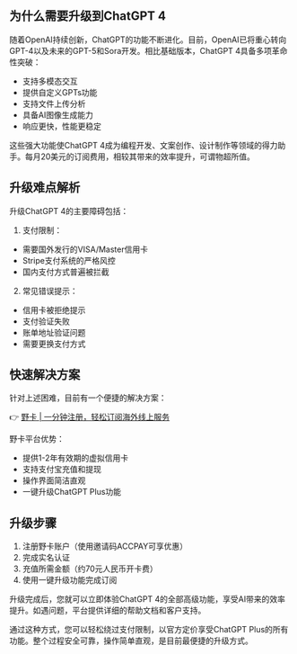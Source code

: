 ## 为什么需要升级到ChatGPT 4

随着OpenAI持续创新，ChatGPT的功能不断进化。目前，OpenAI已将重心转向GPT-4以及未来的GPT-5和Sora开发。相比基础版本，ChatGPT 4具备多项革命性突破：

- 支持多模态交互
- 提供自定义GPTs功能
- 支持文件上传分析
- 具备AI图像生成能力
- 响应更快，性能更稳定

这些强大功能使ChatGPT 4成为编程开发、文案创作、设计制作等领域的得力助手。每月20美元的订阅费用，相较其带来的效率提升，可谓物超所值。

## 升级难点解析

升级ChatGPT 4的主要障碍包括：

1. 支付限制：
- 需要国外发行的VISA/Master信用卡
- Stripe支付系统的严格风控
- 国内支付方式普遍被拦截

2. 常见错误提示：
- 信用卡被拒绝提示
- 支付验证失败
- 账单地址验证问题
- 需要更换支付方式

## 快速解决方案

针对上述困难，目前有一个便捷的解决方案：

👉 [野卡 | 一分钟注册，轻松订阅海外线上服务](https://bit.ly/bewildcard)

野卡平台优势：
- 提供1-2年有效期的虚拟信用卡
- 支持支付宝充值和提现
- 操作界面简洁直观
- 一键升级ChatGPT Plus功能

## 升级步骤

1. 注册野卡账户（使用邀请码ACCPAY可享优惠）
2. 完成实名认证
3. 充值所需金额（约70元人民币开卡费）
4. 使用一键升级功能完成订阅

升级完成后，您就可以立即体验ChatGPT 4的全部高级功能，享受AI带来的效率提升。如遇问题，平台提供详细的帮助文档和客户支持。

通过这种方式，您可以轻松绕过支付限制，以官方定价享受ChatGPT Plus的所有功能。整个过程安全可靠，操作简单直观，是目前最便捷的升级方式。